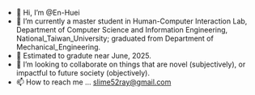 - 👋 Hi, I’m @En-Huei
- 👀 I’m currently a master student in Human-Computer Interaction Lab, Department of Computer Science and Information Engineering, National_Taiwan_University; graduated from Department of Mechanical_Engineering.
- 🌱 Estimated to gradute near June, 2025.
- 💞️ I’m looking to collaborate on things that are novel (subjectively), or impactful to future society (objectively).
- 📫 How to reach me ... slime52ray@gmail.com

<!---
En-Huei/En-Huei is a ✨ special ✨ repository because its `README.md` (this file) appears on your GitHub profile.
You can click the Preview link to take a look at your changes.
--->
